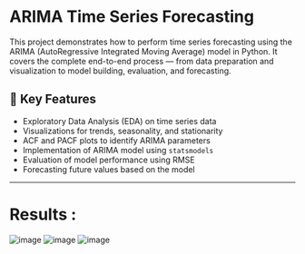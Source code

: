 # ARIMA Time Series Forecasting

This project demonstrates how to perform time series forecasting using the ARIMA (AutoRegressive Integrated Moving Average) model in Python. It covers the complete end-to-end process — from data preparation and visualization to model building, evaluation, and forecasting.

## 📌 Key Features

- Exploratory Data Analysis (EDA) on time series data
- Visualizations for trends, seasonality, and stationarity
- ACF and PACF plots to identify ARIMA parameters
- Implementation of ARIMA model using `statsmodels`
- Evaluation of model performance using RMSE
- Forecasting future values based on the model

---
# Results :
![image](https://github.com/user-attachments/assets/1b0062f4-8dfe-4825-a021-b0800efcd8cf)
![image](https://github.com/user-attachments/assets/6c1ebb2b-d5d8-47a5-a1ae-246365548e94)
![image](https://github.com/user-attachments/assets/e4e3ef9e-1493-4af5-ba78-878c4df38a1f)





